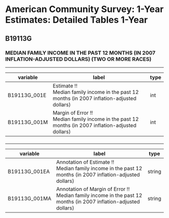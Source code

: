 # American Community Survey: 1-Year Estimates: Detailed Tables 1-Year

## B19113G

### MEDIAN FAMILY INCOME IN THE PAST 12 MONTHS (IN 2007 INFLATION-ADJUSTED DOLLARS) (TWO OR MORE RACES)

___

| variable | label | type |
| ----- | ----- | ----- |
| B19113G_001E | Estimate !!<br>Median family income in the past 12 months (in 2007 inflation-adjusted dollars) | int |
| B19113G_001M | Margin of Error !!<br>Median family income in the past 12 months (in 2007 inflation-adjusted dollars) | int |
### 

___

| variable | label | type |
| ----- | ----- | ----- |
| B19113G_001EA | Annotation of Estimate !!<br>Median family income in the past 12 months (in 2007 inflation-adjusted dollars) | string |
| B19113G_001MA | Annotation of Margin of Error !!<br>Median family income in the past 12 months (in 2007 inflation-adjusted dollars) | string |


